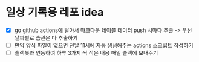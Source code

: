 # 일상 기록용 레포 idea

- [x] go github actions에 달아서 마크다운 테이블 데이터 push 시마다 추출 -> 우선 날짜별로 습관은 다 추출하기
- [ ] 만약 양식 파일이 없으면 전날 11시에 자동 생성해주는 actions 스크립트 작성하기
- [ ] 슬랙봇과 연동하여 하루 3가지 씩 적은 내용 매일 슬랙에 보내주기
